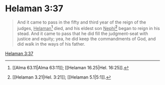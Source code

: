 # Helaman 3:37

> And it came to pass in the fifty and third year of the reign of the judges, <u>Helaman</u>[^a] died, and his eldest son <u>Nephi</u>[^b] began to reign in his stead. And it came to pass that he did fill the judgment-seat with justice and equity; yea, he did keep the commandments of God, and did walk in the ways of his father.

[Helaman 3:37](https://www.churchofjesuschrist.org/study/scriptures/bofm/hel/3?lang=eng&id=p37#p37)


[^a]: [[Alma 63.11|Alma 63:11]]; [[Helaman 16.25|Hel. 16:25]].  
[^b]: [[Helaman 3.21|Hel. 3:21]]; [[Helaman 5.1|5:1]].  

